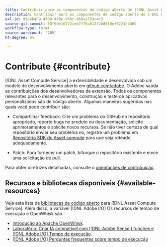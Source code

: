 ```yaml
---
title: Contribuir para os componentes de código aberto de [!DNL Asset Compute Service]
description: Contribuir para os componentes de código aberto de [!DNL Asset Compute Service].
exl-id: 99a4b4d9-4709-4f8e-9f8c-96ba1783c4c3
source-git-commit: 50f69e16772cee7f79a812f2b86f0ef0221db369
workflow-type: tm+mt
source-wordcount: '205'
ht-degree: 0%

---
```


# Contribute {#contribute}

[!DNL Asset Compute Service] a extensibilidade é desenvolvida sob um modelo de desenvolvimento aberto em [github.com/adobe](https://github.com/adobe). O Adobe saúda as contribuições dos desenvolvedores de extensão. Todos os componentes relevantes para o desenvolvimento, construção e teste de aplicativos personalizados são de código aberto. Algumas maneiras sugeridas nas quais você pode contribuir são:

* Compartilhar feedback: Crie um problema do GitHub no repositório apropriado, reporte bugs no produto ou documentação, solicite aprimoramentos e solicite novos recursos. Se não tiver certeza de qual repositório enviar seu problema no, registre um problema em [Repositório SDK do Asset compute](https://github.com/adobe/asset-compute-sdk) para que seja roteado adequadamente.

* Patch: Para fornecer um patch, bifurque o repositório existente e envie uma solicitação de pull.

Para obter diretrizes detalhadas, consulte o [orientações de contribuição](https://github.com/adobe/asset-compute-sdk/blob/master/.github/CONTRIBUTING.md).

## Recursos e bibliotecas disponíveis {#available-resources}

Veja esta lista de [bibliotecas de código aberto](https://github.com/adobe/asset-compute-sdk#available-resources-and-libraries) para [!DNL Asset Compute Service]. Além disso, a variável [!DNL Adobe I/O] Os recursos de tempo de execução e OpenWhisk são:

* [Introdução ao Apache OpenWhisk](https://github.com/apache/incubator-openwhisk/tree/master/docs#getting-started-with-openwhisk).
* [Laboratório: Criar IA compatível com [!DNL Adobe Sensei] funções e [!DNL Adobe I/O] Tempo de execução](https://opensource.adobe.com/adobe-sensei-ai-functions/index.html).
* [[!DNL Adobe I/O] Perguntas frequentes sobre tempo de execução](https://www.adobe.io/apis/experienceplatform/runtime/docs.html#!adobedocs/adobeio-runtime/master/resources/faq.md)

<!-- **TBD** for post-release:
* Link to Adobe Developer App Builder open-source components.
* Issues in `aio` can be reported in Adobe Developer App Builder repos.
* Issues in asset-compute-sdk or devtool goes into the relevant repos from Nui.
-->
